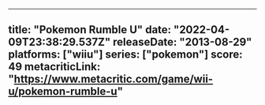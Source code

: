 
---
title: "Pokemon Rumble U"
date: "2022-04-09T23:38:29.537Z"
releaseDate: "2013-08-29"
platforms: ["wiiu"]
series: ["pokemon"]
score: 49
metacriticLink: "https://www.metacritic.com/game/wii-u/pokemon-rumble-u"
---
